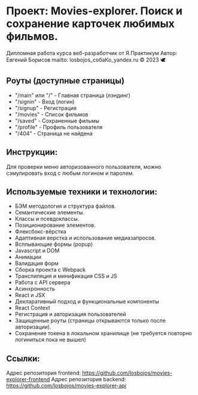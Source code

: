# Проект: Movies-explorer. Поиск и сохранение карточек любимых фильмов.
Дипломная работа курса веб-разработчик от Я.Практикум
Автор: Евгений Борисов
mailto: losbojos_собаКо_yandex.ru
© 2023 :dove:

## Роуты (доступные страницы)
+ "/main" или "/" - Главная страница (лэндинг)
+ "/signin"       - Вход (логин)
+ "/signup"       - Регистрация
+ "/movies"       - Список фильмов
+ "/saved"        - Сохраненные фильмы
+ "/profile"      - Профиль пользователя
+ "/404"          - Страница не найдена

## Инструкции:
Для проверки меню авторизованного пользователя, можно сэмулировать вход с любым логином и паролем.

## Используемые техники и технологии:
+ БЭМ методология и структура файлов.
+ Семантические элементы.
+ Классы и псевдоклассы.
+ Позиционирование элементов.
+ Флексбокс-вёрстка
+ Адаптивная верстка и использование медиазапросов.
+ Всплывающие формы (popup)
+ Javascript и DOM
+ Анимации
+ Валидация форм
+ Сборка проекта с Webpack 
+ Транспиляция и минификация CSS и JS
+ Работа с API сервера
+ Асинхронность
+ React и JSX
+ Декларативный подход и функциональные компоненты
+ React Context
+ Регистрация и авторизация пользователей
+ Защищенные роуты (страницы открываются только после авторизации).
+ Сохранение токена в локальном хранилище (не требуется повторно логиниться пока не вышел)

## Ссылки:
Адрес репозитория frontend: https://github.com/losbojos/movies-explorer-frontend
Адрес репозитория backend: https://github.com/losbojos/movies-explorer-api
